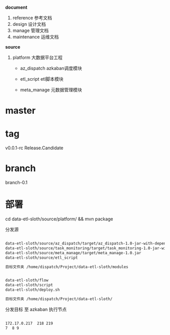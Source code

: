 **document**

1. reference                参考文档
2. design                      设计文档
3. manage                    管理文档
4. maintenance            运维文档

**source**

1. platform	             大数据平台工程

   - az_dispatch         azkaban调度模块

   - etl_script              etl脚本模块

   - meta_manage     元数据管理模块


# master


# tag
v0.0.1-rc
Release.Candidate

# branch

branch-0.1



# 部署
cd data-etl-sloth/source/platform/ && mvn package

分发源
```sh

data-etl-sloth/source/az_dispatch/target/az_dispatch-1.0-jar-with-dependencies.jar
data-etl-sloth/source/task_monitoring/target/task_monitoring-1.0-jar-with-dependencies.jar
data-etl-sloth/source/meta_manage/target/meta_manage-1.0.jar
data-etl-sloth/source/etl_script

目标文件夹 /home/dispatch/Project/data-etl-sloth/modules


data-etl-sloth/flow
data-etl-sloth/script
data-etl-sloth/deploy.sh

目标文件夹 /home/dispatch/Project/data-etl-sloth/
```

分发目标 至 azkaban 执行节点

```sh

172.17.0.217  218 219
7  8 9
```
